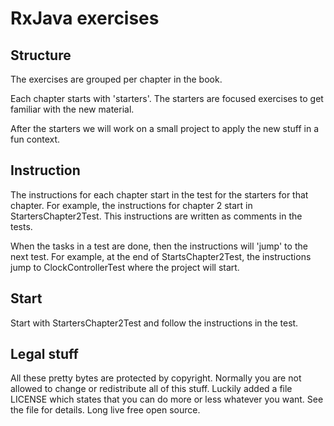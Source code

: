 RxJava exercises
================
Structure
---------
The exercises are grouped per chapter in the book.

Each chapter starts with 'starters'. The starters are focused exercises
to get familiar with the new material.

After the starters we will work on a small project to apply the new stuff in
a fun context.

Instruction
-----------
The instructions for each chapter start in the test for the starters for that 
chapter. For example, the instructions for chapter 2 start in StartersChapter2Test.
This instructions are written as comments in the tests.

When the tasks in a test are done, then the instructions will 'jump' to the next test.
For example, at the end of StartsChapter2Test, the instructions jump to
ClockControllerTest where the project will start.

Start
-----
Start with StartersChapter2Test and follow the instructions in the test.

Legal stuff
-----------
All these pretty bytes are protected by copyright. Normally you are not allowed
to change or redistribute all of this stuff. Luckily added a file LICENSE
which states that you can do more or less whatever you want.
See the file for details. Long live free open source.